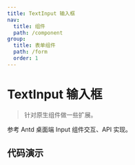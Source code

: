 ```yaml
---
title: TextInput 输入框
nav:
  title: 组件
  path: /component
group:
  title: 表单组件
  path: /form
  order: 1
---
```


# TextInput 输入框

> 针对原生组件做一些扩展。

参考 Antd 桌面端 Input 组件交互、API 实现。

## 代码演示

<code src="./__fixtures__/basic.tsx"></code>

<API></API>
